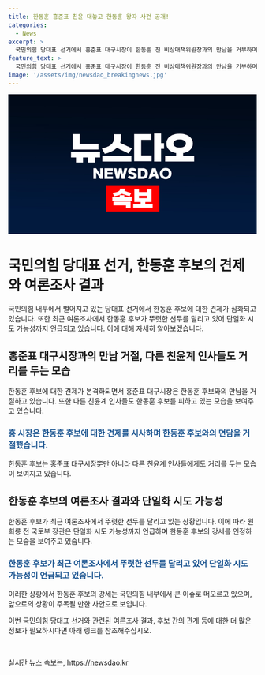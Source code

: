 ```yaml
---
title: 한동훈 홍준표 친윤 대놓고 한동훈 왕따 사건 공개!
categories:
  - News
excerpt: >
  국민의힘 당대표 선거에서 홍준표 대구시장이 한동훈 전 비상대책위원장과의 만남을 거부하며 견제의 의지를 드러내고 있습니다. 홍 시장은 원희룡 전 국토부 장관과의 만남을 통해 당을 아는 사람이 당대표가 돼야 한다고 강조하며 한동훈을 겨냥했습니다. 한동훈 후보의 지지율 상승으로 단일화 시도 가능성이 제기되지만, 윤계 세력의 비토로 어려움을 겪고 있습니다. 이에 주목이集される 중입니다.
feature_text: >
  국민의힘 당대표 선거에서 홍준표 대구시장이 한동훈 전 비상대책위원장과의 만남을 거부하며 견제의 의지를 드러내고 있습니다. 홍 시장은 원희룡 전 국토부 장관과의 만남을 통해 당을 아는 사람이 당대표가 돼야 한다고 강조하며 한동훈을 겨냥했습니다. 한동훈 후보의 지지율 상승으로 단일화 시도 가능성이 제기되지만, 윤계 세력의 비토로 어려움을 겪고 있습니다. 이에 주목이集される 중입니다.
image: '/assets/img/newsdao_breakingnews.jpg'
---
```


<p><img src="/assets/img/newsdao_breakingnews.jpg" alt="implanttips 속보" /></p>

<h1>국민의힘 당대표 선거, 한동훈 후보의 견제와 여론조사 결과</h1>

<p>국민의힘 내부에서 벌어지고 있는 당대표 선거에서 한동훈 후보에 대한 견제가 심화되고 있습니다. 또한 최근 여론조사에서 한동훈 후보가 뚜렷한 선두를 달리고 있어 단일화 시도 가능성까지 언급되고 있습니다. 이에 대해 자세히 알아보겠습니다.</p>

<h2>홍준표 대구시장과의 만남 거절, 다른 친윤계 인사들도 거리를 두는 모습</h2>

<p>한동훈 후보에 대한 견제가 본격화되면서 홍준표 대구시장은 한동훈 후보와의 만남을 거절하고 있습니다. 또한 다른 친윤계 인사들도 한동훈 후보를 피하고 있는 모습을 보여주고 있습니다.</p>

<h3><b><span style="color: #1a5490;">홍 시장은 한동훈 후보에 대한 견제를 시사하며 한동훈 후보와의 면담을 거절했습니다.</span></b></h3>

<p>한동훈 후보는 홍준표 대구시장뿐만 아니라 다른 친윤계 인사들에게도 거리를 두는 모습이 보여지고 있습니다.</p>

<h2>한동훈 후보의 여론조사 결과와 단일화 시도 가능성</h2>

<p>한동훈 후보가 최근 여론조사에서 뚜렷한 선두를 달리고 있는 상황입니다. 이에 따라 원희룡 전 국토부 장관은 단일화 시도 가능성까지 언급하며 한동훈 후보의 강세를 인정하는 모습을 보여주고 있습니다.</p>

<h3><b><span style="color: #1a5490;">한동훈 후보가 최근 여론조사에서 뚜렷한 선두를 달리고 있어 단일화 시도 가능성이 언급되고 있습니다.</span></b></h3>

<p>이러한 상황에서 한동훈 후보의 강세는 국민의힘 내부에서 큰 이슈로 떠오르고 있으며, 앞으로의 상황이 주목될 만한 사안으로 보입니다.</p>

<p>이번 국민의힘 당대표 선거와 관련된 여론조사 결과, 후보 간의 관계 등에 대한 더 많은 정보가 필요하시다면 아래 링크를 참조해주십시오. </p>

<p data-ke-size="size16">&nbsp;</p>
실시간 뉴스 속보는, <a href="https://newsdao.kr" rel="dofollow">https://newsdao.kr</a>


